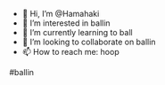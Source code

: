- 👋 Hi, I’m @Hamahaki
- 👀 I’m interested in ballin
- 🌱 I’m currently learning to ball
- 💞️ I’m looking to collaborate on ballin
- 📫 How to reach me: hoop

#ballin
<!---
Hamahaki/Hamahaki is a ✨ special ✨ repository because its `README.md` (this file) appears on your GitHub profile.
You can click the Preview link to take a look at your changes.
--->
